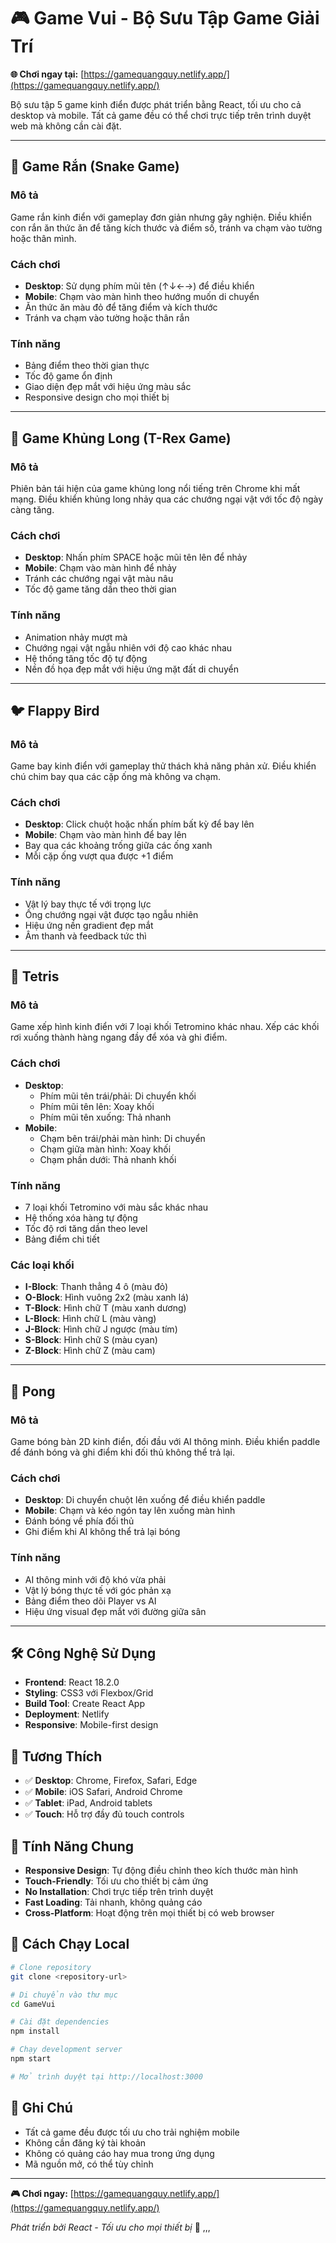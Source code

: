 # 🎮 Game Vui - Bộ Sưu Tập Game Giải Trí

**🌐 Chơi ngay tại:** [https://gamequangquy.netlify.app/](https://gamequangquy.netlify.app/)

Bộ sưu tập 5 game kinh điển được phát triển bằng React, tối ưu cho cả desktop và mobile. Tất cả game đều có thể chơi trực tiếp trên trình duyệt web mà không cần cài đặt.

---

## 🐍 Game Rắn (Snake Game)

### Mô tả

Game rắn kinh điển với gameplay đơn giản nhưng gây nghiện. Điều khiển con rắn ăn thức ăn để tăng kích thước và điểm số, tránh va chạm vào tường hoặc thân mình.

### Cách chơi

- **Desktop**: Sử dụng phím mũi tên (↑↓←→) để điều khiển
- **Mobile**: Chạm vào màn hình theo hướng muốn di chuyển
- Ăn thức ăn màu đỏ để tăng điểm và kích thước
- Tránh va chạm vào tường hoặc thân rắn

### Tính năng

- Bảng điểm theo thời gian thực
- Tốc độ game ổn định
- Giao diện đẹp mắt với hiệu ứng màu sắc
- Responsive design cho mọi thiết bị

---

## 🦕 Game Khủng Long (T-Rex Game)

### Mô tả

Phiên bản tái hiện của game khủng long nổi tiếng trên Chrome khi mất mạng. Điều khiển khủng long nhảy qua các chướng ngại vật với tốc độ ngày càng tăng.

### Cách chơi

- **Desktop**: Nhấn phím SPACE hoặc mũi tên lên để nhảy
- **Mobile**: Chạm vào màn hình để nhảy
- Tránh các chướng ngại vật màu nâu
- Tốc độ game tăng dần theo thời gian

### Tính năng

- Animation nhảy mượt mà
- Chướng ngại vật ngẫu nhiên với độ cao khác nhau
- Hệ thống tăng tốc độ tự động
- Nền đồ họa đẹp mắt với hiệu ứng mặt đất di chuyển

---

## 🐦 Flappy Bird

### Mô tả

Game bay kinh điển với gameplay thử thách khả năng phản xử. Điều khiển chú chim bay qua các cặp ống mà không va chạm.

### Cách chơi

- **Desktop**: Click chuột hoặc nhấn phím bất kỳ để bay lên
- **Mobile**: Chạm vào màn hình để bay lên
- Bay qua các khoảng trống giữa các ống xanh
- Mỗi cặp ống vượt qua được +1 điểm

### Tính năng

- Vật lý bay thực tế với trọng lực
- Ống chướng ngại vật được tạo ngẫu nhiên
- Hiệu ứng nền gradient đẹp mắt
- Âm thanh và feedback tức thì

---

## 🧩 Tetris

### Mô tả

Game xếp hình kinh điển với 7 loại khối Tetromino khác nhau. Xếp các khối rơi xuống thành hàng ngang đầy để xóa và ghi điểm.

### Cách chơi

- **Desktop**:
  - Phím mũi tên trái/phải: Di chuyển khối
  - Phím mũi tên lên: Xoay khối
  - Phím mũi tên xuống: Thả nhanh
- **Mobile**:
  - Chạm bên trái/phải màn hình: Di chuyển
  - Chạm giữa màn hình: Xoay khối
  - Chạm phần dưới: Thả nhanh khối

### Tính năng

- 7 loại khối Tetromino với màu sắc khác nhau
- Hệ thống xóa hàng tự động
- Tốc độ rơi tăng dần theo level
- Bảng điểm chi tiết

### Các loại khối

- **I-Block**: Thanh thẳng 4 ô (màu đỏ)
- **O-Block**: Hình vuông 2x2 (màu xanh lá)
- **T-Block**: Hình chữ T (màu xanh dương)
- **L-Block**: Hình chữ L (màu vàng)
- **J-Block**: Hình chữ J ngược (màu tím)
- **S-Block**: Hình chữ S (màu cyan)
- **Z-Block**: Hình chữ Z (màu cam)

---

## 🏓 Pong

### Mô tả

Game bóng bàn 2D kinh điển, đối đầu với AI thông minh. Điều khiển paddle để đánh bóng và ghi điểm khi đối thủ không thể trả lại.

### Cách chơi

- **Desktop**: Di chuyển chuột lên xuống để điều khiển paddle
- **Mobile**: Chạm và kéo ngón tay lên xuống màn hình
- Đánh bóng về phía đối thủ
- Ghi điểm khi AI không thể trả lại bóng

### Tính năng

- AI thông minh với độ khó vừa phải
- Vật lý bóng thực tế với góc phản xạ
- Bảng điểm theo dõi Player vs AI
- Hiệu ứng visual đẹp mắt với đường giữa sân

---

## 🛠️ Công Nghệ Sử Dụng

- **Frontend**: React 18.2.0
- **Styling**: CSS3 với Flexbox/Grid
- **Build Tool**: Create React App
- **Deployment**: Netlify
- **Responsive**: Mobile-first design

## 📱 Tương Thích

- ✅ **Desktop**: Chrome, Firefox, Safari, Edge
- ✅ **Mobile**: iOS Safari, Android Chrome
- ✅ **Tablet**: iPad, Android tablets
- ✅ **Touch**: Hỗ trợ đầy đủ touch controls

## 🎯 Tính Năng Chung

- **Responsive Design**: Tự động điều chỉnh theo kích thước màn hình
- **Touch-Friendly**: Tối ưu cho thiết bị cảm ứng
- **No Installation**: Chơi trực tiếp trên trình duyệt
- **Fast Loading**: Tải nhanh, không quảng cáo
- **Cross-Platform**: Hoạt động trên mọi thiết bị có web browser

## 🚀 Cách Chạy Local

```bash
# Clone repository
git clone <repository-url>

# Di chuyển vào thư mục
cd GameVui

# Cài đặt dependencies
npm install

# Chạy development server
npm start

# Mở trình duyệt tại http://localhost:3000
```

## 📝 Ghi Chú

- Tất cả game đều được tối ưu cho trải nghiệm mobile
- Không cần đăng ký tài khoản
- Không có quảng cáo hay mua trong ứng dụng
- Mã nguồn mở, có thể tùy chỉnh

---

**🎮 Chơi ngay:** [https://gamequangquy.netlify.app/](https://gamequangquy.netlify.app/)

_Phát triển bởi React - Tối ưu cho mọi thiết bị_ 🚀
,,,
